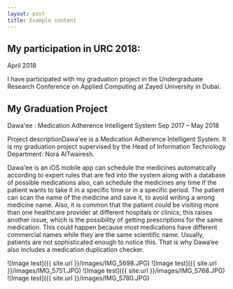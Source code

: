 ```yaml
---
layout: post
title: Example content
---
```


## My participation in URC 2018:
April 2018

I have participated with my graduation project in the Undergraduate Research Conference on Applied Computing at Zayed University in Dubai.

## My Graduation Project

Dawa'ee : Medication Adherence Intelligent System
Sep 2017 – May 2018

Project descriptionDawa'ee is a Medication Adherence Intelligent System. It is my graduation project supervised by the Head of Information Technology Department: Nora AlTwairesh.


Dawa'ee is an iOS mobile app can schedule the medicines automatically according to expert rules that are fed into the system along with a database of possible medications also, can schedule the medicines any time if the patient wants to take it in a specific time or in a specific period. The patient can scan the name of the medicine and save it, to avoid writing a wrong medicine name. Also, it is common that the patient could be visiting more than one healthcare provider at different hospitals or clinics; this raises another issue, which is the possibility of getting prescriptions for the same medication. This could happen because most medications have different commercial names while they are the same scientific name. Usually, patients are not sophisticated enough to notice this. That is why Dawa’ee also includes a medication duplication checker.


![Image test]({{ site.url }}/images/IMG_5698.JPG)
![Image test]({{ site.url }}/images/IMG_5751.JPG)
![Image test]({{ site.url }}/images/IMG_5768.JPG)
![Image test]({{ site.url }}/images/IMG_5780.JPG)



